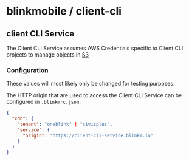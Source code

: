 # blinkmobile / client-cli

## client CLI Service

The Client CLI Service assumes AWS Credentials specific to Client CLI projects to manage objects in [S3](https://aws.amazon.com/s3/)

### Configuration

These values will most likely only be changed for testing purposes.

The HTTP origin that are used to access the Client CLI Service can be configured in `.blinkmrc.json`:

```json
{
  "cdn": {
    "tenant": "oneblink" | "civicplus",
    "service": {
      "origin": "https://client-cli-service.blinkm.io"
    }
  }
}
```
